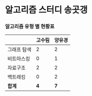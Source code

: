 # 알고리즘 스터디 송곳갱 

### 알고리즘 유형 별 현황표 

|        | 고수림   | 양유경   |
|:-------|:------|:------|
| 그래프 탐색 | 2     | 2     |
| 비트마스킹  | 0     | 1     |
| 자료구조   | 2     | 2     |
| 백트래킹   | 0     | 2     |
| **합계** | **4** | **7** |